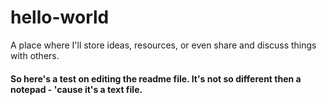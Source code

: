 # hello-world
A place where I'll store ideas, resources, or even share and discuss things with others.

#### So here's a test on editing the readme file. It's not so different then a notepad - 'cause it's a text file.
